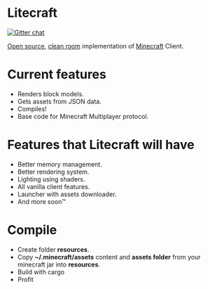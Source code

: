 # Litecraft
[![Gitter chat](https://badges.gitter.im/Litecrafty/Litecraft.png)](https://gitter.im/Litecrafty/Lobby?utm_source=share-link&utm_medium=link&utm_campaign=share-link)

[Open source](https://en.wikipedia.org/wiki/Free_and_open-source_software), [clean room](https://en.wikipedia.org/wiki/Clean_room_design) implementation of [Minecraft](https://minecraft.net) Client.

# Current features
- Renders block models.
- Gets assets from JSON data.
- Compiles!
- Base code for Minecraft Multiplayer protocol.

# Features that Litecraft will have
- Better memory management.
- Better rendering system.
- Lighting using shaders.
- All vanilla client features.
- Launcher with assets downloader.
- And more soon™

# Compile

 - Create folder **resources**.
 - Copy **~/.minecraft/assets** content and  **assets folder** from your
   minecraft jar into **resources**.
 - Build with cargo
 - Profit